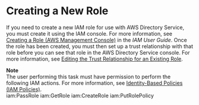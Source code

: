 # Creating a New Role<a name="create_role"></a>

If you need to create a new IAM role for use with AWS Directory Service, you must create it using the IAM console\. For more information, see [Creating a Role \(AWS Management Console\)](http://docs.aws.amazon.com/IAM/latest/UserGuide/id_roles_create_for-user.html) in the *IAM User Guide*\. Once the role has been created, you must then set up a trust relationship with that role before you can see that role in the AWS Directory Service console\. For more information, see [Editing the Trust Relationship for an Existing Role](edit_trust.md)\.

**Note**  
The user performing this task must have permission to perform the following IAM actions\. For more information, see [Identity\-Based Policies \(IAM Policies\)](UsingWithDS_IAM_AccessControl_Overview.md#UsingWithDS_IAM_AccessControl_ManagingAccess_IdentityBased)\.  
iam:PassRole
iam:GetRole
iam:CreateRole
iam:PutRolePolicy